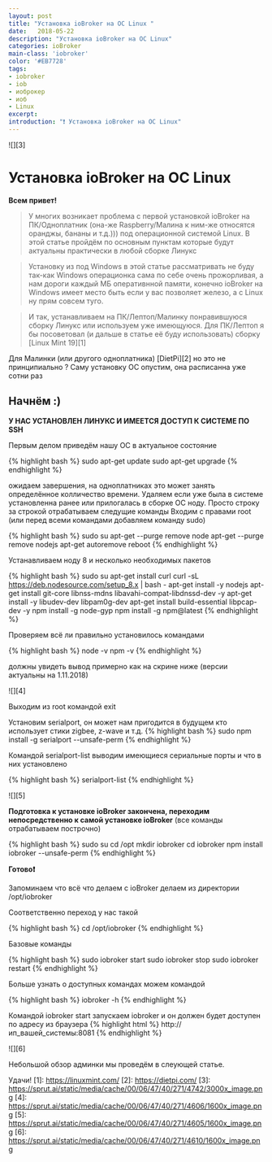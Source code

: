 ```yaml
---
layout: post
title: "Установка ioBroker на ОС Linux "
date:   2018-05-22
description: "Установка ioBroker на ОС Linux"
categories: ioBroker
main-class: 'iobroker'
color: '#EB7728'
tags:
- iobroker
- iob
- иоброкер
- иоб
- Linux 
excerpt:
introduction: "❗️ Установка ioBroker на ОС Linux"
---
```

![][3]
# Установка ioBroker на  OC Linux
**Всем привет!**
>У многих возникает проблема с первой установкой ioBroker на ПК/Одноплатник (она-же Raspberry/Малина к ним-же относятся оранджы,
 бананы и т.д.))) под операционной системой Linux. В этой статье пройдём по основным пунктам которые будут актуальны практически
 в любой сборке Линукс
 
>Установку из под Windows в этой статье рассматривать не буду так-как Windows операционка сама по себе очень прожорливая,
а нам дороги каждый МБ оперативнной памяти, конечно ioBroker на Windows имеет место быть если у вас позволяет железо,
а с Linux ну прям совсем туго.

>И так, устанавливаем на ПК/Лептоп/Малинку понравившуюся сборку Линукс или используем уже имеющуюся.
 Для ПК/Лептоп я бы посоветовал (и дальше в статье её буду использовать) сборку [Linux Mint 19][1]

Для Малинки (или другого одноплатника)  [DietPi][2]  но это не принципиально ?
Саму установку ОС опустим, она расписанна уже сотни раз

## Начнём :)

**У НАС УСТАНОВЛЕН ЛИНУКС И ИМЕЕТСЯ ДОСТУП К СИСТЕМЕ ПО SSH**

Первым делом приведём нашу ОС в актуальное состояние

{% highlight bash %}
sudo apt-get update
sudo apt-get upgrade
{% endhighlight %}

ожидаем завершения, на одноплатниках это может занять определённое колличество времени.
Удаляем если уже была в системе установленна ранее или прилогалась в сборке ОС ноду.
Просто строку за строкой отрабатываем следущие команды
Входим с правами root (или перед всеми командами добавляем команду sudo)

{% highlight bash %}
sudo su
apt-get --purge remove node
apt-get --purge remove nodejs
apt-get autoremove
reboot
{% endhighlight %}

Устанавливаем ноду 8 и несколько необходимых пакетов

{% highlight bash %}
sudo su
apt-get install curl
curl -sL https://deb.nodesource.com/setup_8.x | bash -
apt-get install -y nodejs
apt-get install git-core libnss-mdns libavahi-compat-libdnssd-dev -y
apt-get install -y libudev-dev libpam0g-dev
apt-get install build-essential libpcap-dev -y
npm install -g node-gyp
npm install -g npm@latest
{% endhighlight %}

Проверяем всё ли правильно установилось командами

{% highlight bash %}
node -v
npm -v
{% endhighlight %}

должны увидеть вывод примерно как на скрине ниже (версии актуальны на 1.11.2018)

![][4]

Выходим из root командой exit

Установим serialport, он может нам пригодится в будущем кто использует стики zigbee, z-wave и т.д.
{% highlight bash %}
sudo npm install -g serialport --unsafe-perm
{% endhighlight %}

Командой serialport-list выводим имеющиеся сериальные порты и что в них установлено

{% highlight bash %}
serialport-list
{% endhighlight %}

![][5]


**Подготовка к установке ioBroker закончена, переходим непосредственно к самой установке ioBroker**
 (все команды отрабатываем построчно)
 
 {% highlight bash %}
sudo su
cd /opt
mkdir iobroker
cd iobroker
npm install iobroker --unsafe-perm
{% endhighlight %}



**Готово❗️**

Запоминаем что всё что делаем с ioBroker делаем из директории /opt/iobroker

Соответственно переход у нас такой

{% highlight bash %}
cd  /opt/iobroker
{% endhighlight %}

Базовые команды

{% highlight bash %}
sudo iobroker start
sudo iobroker stop
sudo iobroker restart
{% endhighlight %}

Больше узнать о доступных командах можем командой 

{% highlight bash %}
iobroker -h
{% endhighlight %}

Командой iobroker start  запускаем iobroker и он должен будет доступен по адресу из браузера
{% highlight html %}
http://ип_вашей_системы:8081
{% endhighlight %}

![][6]

Небольшой обзор админки мы проведём в слеующей статье.

Удачи!
[1]: https://linuxmint.com/
[2]: https://dietpi.com/
[3]: https://sprut.ai/static/media/cache/00/06/47/40/271/4742/3000x_image.png
[4]: https://sprut.ai/static/media/cache/00/06/47/40/271/4606/1600x_image.png
[5]: https://sprut.ai/static/media/cache/00/06/47/40/271/4605/1600x_image.png
[6]: https://sprut.ai/static/media/cache/00/06/47/40/271/4610/1600x_image.png


